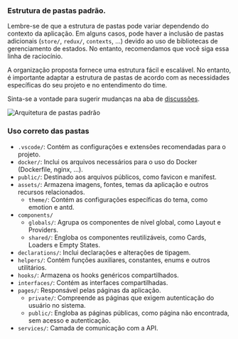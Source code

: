 
### Estrutura de pastas padrão.

Lembre-se de que a estrutura de pastas pode variar dependendo do contexto da aplicação. Em alguns casos, pode haver a inclusão de pastas adicionais (`store/`, `redux/`, `contexts`, ...) devido ao uso de bibliotecas de gerenciamento de estados. No entanto, recomendamos que você siga essa linha de raciocínio.

A organização proposta fornece uma estrutura fácil e escalável. No entanto, é importante adaptar a estrutura de pastas de acordo com as necessidades específicas do seu projeto e no entendimento do time.

Sinta-se a vontade para sugerir mudanças na aba de [discussões](https://github.com/eduzz/front-end/discussions).

<p align="center">

![Arquitetura de pastas padrão](https://github.com/eduzz/front-end/assets/22228470/ec3e143e-a71a-4fd3-b823-6ddbf4e94c1c)
</p>

### Uso correto das pastas

- `.vscode/`: Contém as configurações e extensões recomendadas para o projeto.
- `docker/`: Inclui os arquivos necessários para o uso do Docker (Dockerfile, nginx, ...).
- `public/`: Destinado aos arquivos públicos, como favicon e manifest.
- `assets/`: Armazena imagens, fontes, temas da aplicação e outros recursos relacionados.
	- `theme/`: Contém as configurações específicas do tema, como emotion e antd.
- `components/`
	- `globals/`: Agrupa os componentes de nível global, como Layout e Providers.
	- `shared/`: Engloba os componentes reutilizáveis, como Cards, Loaders e Empty States.
-  `declarations/`: Inclui declarações e alterações de tipagem.
- `helpers/`: Contém funções auxiliares, constantes, enums e outros utilitários.
- `hooks/`: Armazena os hooks genéricos compartilhados.
- `interfaces/`: Contém as interfaces compartilhadas.
- `pages/`: Responsável pelas páginas da aplicação.
	- `private/`: Compreende as páginas que exigem autenticação do usuário no sistema.
	- `public/`: Engloba as páginas públicas, como página não encontrada, sem acesso e autenticação.
- `services/`: Camada de comunicação com a API.

